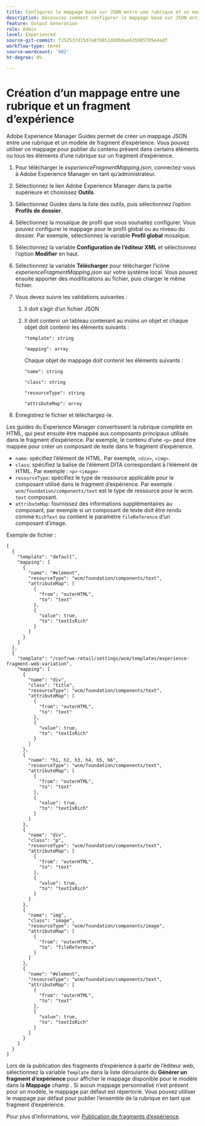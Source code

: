 ```yaml
---
title: Configurez le mappage basé sur JSON entre une rubrique et un modèle de fragment d’expérience.
description: Découvrez comment configurer le mappage basé sur JSON entre une rubrique et un modèle de fragment d’expérience.
feature: Output Generation
role: Admin
level: Experienced
source-git-commit: f252537d15d7e8f8651dddb0ae635905705e4adf
workflow-type: tm+mt
source-wordcount: '402'
ht-degree: 0%

---
```


# Création d’un mappage entre une rubrique et un fragment d’expérience

Adobe Experience Manager Guides permet de créer un mappage JSON entre une rubrique et un modèle de fragment d’expérience. Vous pouvez utiliser ce mappage pour publier du contenu présent dans certains éléments ou tous les éléments d’une rubrique sur un fragment d’expérience.

1. Pour télécharger le *experienceFragmentMapping.json*, connectez-vous à Adobe Experience Manager en tant qu’administrateur.
1. Sélectionnez le lien Adobe Experience Manager dans la partie supérieure et choisissez **Outils**.
1. Sélectionnez Guides dans la liste des outils, puis sélectionnez l’option **Profils de dossier**.
1. Sélectionnez la mosaïque de profil que vous souhaitez configurer. Vous pouvez configurer le mappage pour le profil global ou au niveau du dossier. Par exemple, sélectionnez la variable **Profil global** mosaïque.
1. Sélectionnez la variable **Configuration de l’éditeur XML** et sélectionnez l’option **Modifier** en haut.
1. Sélectionnez la variable **Télécharger** pour télécharger l’icône *experienceFragmentMapping.json*  sur votre système local. Vous pouvez ensuite apporter des modifications au fichier, puis charger le même fichier.

1. Vous devez suivre les validations suivantes :

   1. Il doit s’agir d’un fichier JSON
   2. Il doit contenir un tableau contenant au moins un objet et chaque objet doit contenir les éléments suivants :


      `"template": string `

      `"mapping": array`

      Chaque objet de mappage doit contenir les éléments suivants :

      `"name": string`

      `"class": string`

      `"resourceType": string`

      `"attributeMap": array`


1. Enregistrez le fichier et téléchargez-le.

Les guides du Experience Manager convertissent la rubrique complète en HTML, qui peut ensuite être mappée aux composants principaux utilisés dans le fragment d’expérience. Par exemple, le contenu d’une `<p>` peut être mappée pour créer un composant de texte dans le fragment d’expérience.
* `name`: spécifiez l’élément de HTML. Par exemple, `<div>`, `<img>`.
* `class`: spécifiez la balise de l’élément DITA correspondant à l’élément de HTML. Par exemple : `<p>` `<image>`
* `resourceType`: spécifiez le type de ressource applicable pour le composant utilisé dans le fragment d’expérience. Par exemple : `wcm/foundation/components/text` est le type de ressource pour le wcm. `text` composant.
* `attributeMap`: fournissez des informations supplémentaires au composant, par exemple si un composant de texte doit être rendu comme `RichText` ou contient le paramètre `fileReference` d’un composant d’image.




Exemple de fichier :

```
[
  {
    "template": "default",
    "mapping": [
      {
        "name": "#element",
        "resourceType": "wcm/foundation/components/text",
        "attributeMap": [
          {
            "from": "outerHTML",
            "to": "text"
          },
          {
            "value": true,
            "to": "textIsRich"
          }
        ]
      }
    ]
  },
  {
    "template": "/conf/we-retail/settings/wcm/templates/experience-fragment-web-variation",
    "mapping": [
      {
        "name": "div",
        "class": "title",
        "resourceType": "wcm/foundation/components/text",
        "attributeMap": [
          {
            "from": "outerHTML",
            "to": "text"
          },
          {
            "value": true,
            "to": "textIsRich"
          }
        ]
      },
      {
        "name": "h1, h2, h3, h4, h5, h6",
        "resourceType": "wcm/foundation/components/text",
        "attributeMap": [
          {
            "from": "outerHTML",
            "to": "text"
          },
          {
            "value": true,
            "to": "textIsRich"
          }
        ]
      },
      {
        "name": "div",
        "class": "p",
        "resourceType": "wcm/foundation/components/text",
        "attributeMap": [
          {
            "from": "outerHTML",
            "to": "text"
          },
          {
            "value": true,
            "to": "textIsRich"
          }
        ]
      },
      {
        "name": "img",
        "class": "image",
        "resourceType": "wcm/foundation/components/image",
        "attributeMap": [
          {
            "from": "outerHTML",
            "to": "fileReference"
          }
        ]
      },
      {
        "name": "#element",
        "resourceType": "wcm/foundation/components/text",
        "attributeMap": [
          {
            "from": "outerHTML",
            "to": "text"
          },
          {
            "value": true,
            "to": "textIsRich"
          }
        ]
      }
    ]
  }
]
```



Lors de la publication des fragments d’expérience à partir de l’éditeur web, sélectionnez la variable `Template` dans la liste déroulante du **Générer un fragment d’expérience** pour afficher le mappage disponible pour le modèle dans la **Mappage** champ . Si aucun mappage personnalisé n’est présent pour un modèle, le mappage par défaut est répertorié. Vous pouvez utiliser le mappage par défaut pour publier l’ensemble de la rubrique en tant que fragment d’expérience.

Pour plus d’informations, voir [Publication de fragments d’expérience](../user-guide/publish-experience-fragment.md).

